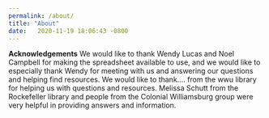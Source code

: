 ```yaml
---
permalink: /about/
title: "About"
date:   2020-11-19 18:06:43 -0800
---
```


**Acknowledgements**
We would like to thank Wendy Lucas and Noel Campbell for making the spreadsheet available to use, and we would like to especially thank Wendy for meeting with us and answering our questions and helping find resources. We would like to thank…. from the wwu library for helping us with questions and resources. Melissa Schutt from the Rockefeller library and people from the Colonial Williamsburg group were very helpful in providing answers and information.  
